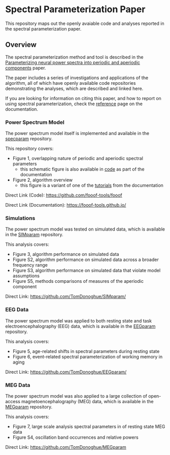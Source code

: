 # Spectral Parameterization Paper

This repository maps out the openly avaiable code and analyses reported in the spectral parameterization paper. 

## Overview

The spectral parameterization method and tool is described in the 
[Parameterizing neural power spectra into periodic and aperiodic components](https://doi.org/10.1038/s41593-020-00744-x) 
paper.

The paper includes a series of investigations and applications of the algorithm, 
all of which have openly available code repositories demonstrating the analyses, 
which are described and linked here.

If you are looking for information on citing this paper, and how to report on using spectral parameterization, check the 
[reference](https://fooof-tools.github.io/fooof/reference.html) 
page on the documentation.

### Power Spectrum Model

The power spectrum model itself is implemented and available in the
[specparam](https://github.com/fooof-tools/fooof) 
repository.

This repository covers:
- Figure 1, overlapping nature of periodic and aperiodic spectral parameters
  - this schematic figure is also available in
[code](https://fooof-tools.github.io/fooof/auto_motivations/measurements/plot_PeriodicAperiodicFeatures.html) 
as part of the documentation
- Figure 2, algorithm overview
  - this figure is a variant of one of the 
[tutorials](https://fooof-tools.github.io/fooof/auto_tutorials/plot_03-FOOOFAlgorithm.html)
from the documentation

Direct Link (Code): https://github.com/fooof-tools/fooof

Direct Link (Documentation): https://fooof-tools.github.io/

### Simulations

The power spectrum model was tested on simulated data, which is available in the
[SIMparam](https://github.com/TomDonoghue/SIMparam/)
repository.

This analysis covers:
- Figure 3, algorithm performance on simulated data
- Figure S2, algorithm performance on simulated data across a broader frequency range
- Figure S3, algorithm performance on simulated data that violate model assumptions
- Figure S5, methods comparisons of measures of the aperiodic component

Direct Link: https://github.com/TomDonoghue/SIMparam/

### EEG Data

The power spectrum model was applied to both resting state and task 
electroencephalography (EEG) data, which is available in the 
[EEGparam](https://github.com/TomDonoghue/EEGparam/)
repository.

This analysis covers:
- Figure 5, age-related shifts in spectral parameters during resting state
- Figure 6, event-related spectral parameterization of working memory in aging

Direct Link: https://github.com/TomDonoghue/EEGparam/

### MEG Data

The power spectrum model was also applied to a large collection of open-access 
magnetoencephalography (MEG) data, which is available in the 
[MEGparam](https://github.com/TomDonoghue/MEGparam) 
repository.

This analysis covers:
- Figure 7, large scale analysis spectral parameters in of resting state MEG data
- Figure S4, oscillation band occurrences and relative powers

Direct Link: https://github.com/TomDonoghue/MEGparam
